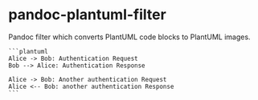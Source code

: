 # pandoc-plantuml-filter

Pandoc filter which converts PlantUML code blocks to PlantUML images.

````
```plantuml
Alice -> Bob: Authentication Request
Bob --> Alice: Authentication Response

Alice -> Bob: Another authentication Request
Alice <-- Bob: another authentication Response
```
````
